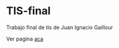 # TIS-final

Trabajo final de tis de Juan Ignacio Gaillour

Ver pagina [aca](https://tisgaillour.github.com)
